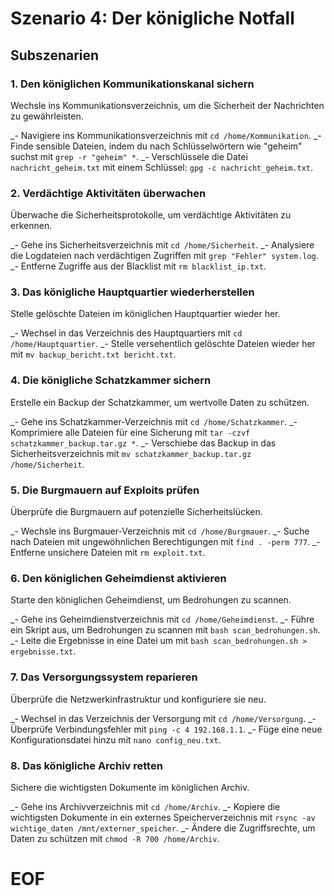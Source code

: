 # Szenario 4: Der königliche Notfall

## Subszenarien

### 1. Den königlichen Kommunikationskanal sichern

Wechsle ins Kommunikationsverzeichnis, um die Sicherheit der Nachrichten zu gewährleisten.

\_- Navigiere ins Kommunikationsverzeichnis mit `cd /home/Kommunikation`.
\_- Finde sensible Dateien, indem du nach Schlüsselwörtern wie "geheim" suchst mit `grep -r "geheim" *`.
\_- Verschlüssele die Datei `nachricht_geheim.txt` mit einem Schlüssel: `gpg -c nachricht_geheim.txt`.

### 2. Verdächtige Aktivitäten überwachen

Überwache die Sicherheitsprotokolle, um verdächtige Aktivitäten zu erkennen.

\_- Gehe ins Sicherheitsverzeichnis mit `cd /home/Sicherheit`.
\_- Analysiere die Logdateien nach verdächtigen Zugriffen mit `grep "Fehler" system.log`.
\_- Entferne Zugriffe aus der Blacklist mit `rm blacklist_ip.txt`.

### 3. Das königliche Hauptquartier wiederherstellen

Stelle gelöschte Dateien im königlichen Hauptquartier wieder her.

\_- Wechsel in das Verzeichnis des Hauptquartiers mit `cd /home/Hauptquartier`.
\_- Stelle versehentlich gelöschte Dateien wieder her mit `mv backup_bericht.txt bericht.txt`.

### 4. Die königliche Schatzkammer sichern

Erstelle ein Backup der Schatzkammer, um wertvolle Daten zu schützen.

\_- Gehe ins Schatzkammer-Verzeichnis mit `cd /home/Schatzkammer`.
\_- Komprimiere alle Dateien für eine Sicherung mit `tar -czvf schatzkammer_backup.tar.gz *`.
\_- Verschiebe das Backup in das Sicherheitsverzeichnis mit `mv schatzkammer_backup.tar.gz /home/Sicherheit`.

### 5. Die Burgmauern auf Exploits prüfen

Überprüfe die Burgmauern auf potenzielle Sicherheitslücken.

\_- Wechsle ins Burgmauer-Verzeichnis mit `cd /home/Burgmauer`.
\_- Suche nach Dateien mit ungewöhnlichen Berechtigungen mit `find . -perm 777`.
\_- Entferne unsichere Dateien mit `rm exploit.txt`.

### 6. Den königlichen Geheimdienst aktivieren

Starte den königlichen Geheimdienst, um Bedrohungen zu scannen.

\_- Gehe ins Geheimdienstverzeichnis mit `cd /home/Geheimdienst`.
\_- Führe ein Skript aus, um Bedrohungen zu scannen mit `bash scan_bedrohungen.sh`.
\_- Leite die Ergebnisse in eine Datei um mit `bash scan_bedrohungen.sh > ergebnisse.txt`.

### 7. Das Versorgungssystem reparieren

Überprüfe die Netzwerkinfrastruktur und konfiguriere sie neu.

\_- Wechsel in das Verzeichnis der Versorgung mit `cd /home/Versorgung`.
\_- Überprüfe Verbindungsfehler mit `ping -c 4 192.168.1.1`.
\_- Füge eine neue Konfigurationsdatei hinzu mit `nano config_neu.txt`.

### 8. Das königliche Archiv retten

Sichere die wichtigsten Dokumente im königlichen Archiv.

\_- Gehe ins Archivverzeichnis mit `cd /home/Archiv`.
\_- Kopiere die wichtigsten Dokumente in ein externes Speicherverzeichnis mit `rsync -av wichtige_daten /mnt/externer_speicher`.
\_- Ändere die Zugriffsrechte, um Daten zu schützen mit `chmod -R 700 /home/Archiv`.
# EOF